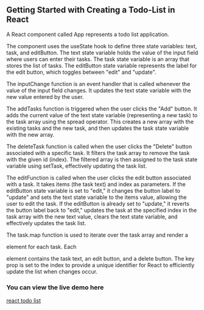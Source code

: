 ## Getting Started with Creating a Todo-List in React 

 A React component called App  represents a todo list application.

The component uses the useState hook to define three state variables: text, task, and editButton. The text state variable holds the value of the input field where users can enter their tasks. The task state variable is an array that stores the list of tasks. The editButton state variable represents the label for the edit button, which toggles between "edit" and "update".


The inputChange function is an event handler that is called whenever the value of the input field changes. It updates the text state variable with the new value entered by the user.


The addTasks function is triggered when the user clicks the "Add" button. It adds the current value of the text state variable (representing a new task) to the task array using the spread operator. This creates a new array with the existing tasks and the new task, and then updates the task state variable with the new array.


The deleteTask function is called when the user clicks the "Delete" button associated with a specific task. It filters the task array to remove the task with the given id (index). The filtered array is then assigned to the task state variable using setTask, effectively updating the task list.


The editFunction is called when the user clicks the edit button associated with a task. It takes items (the task text) and index as parameters. If the editButton state variable is set to "edit," it changes the button label to "update" and sets the text state variable to the items value, allowing the user to edit the task. If the editButton is already set to "update," it reverts the button label back to "edit," updates the task at the specified index in the task array with the new text value, clears the text state variable, and effectively updates the task list.


The task.map function is used to iterate over the task array and render a <p> element for each task. Each <p> element contains the task text, an edit button, and a delete button. The key prop is set to the index to provide a unique identifier for React to efficiently update the list when changes occur.

### You can view the live demo here

[react todo list](https://todo-list-paulineoraro.netlify.app/)